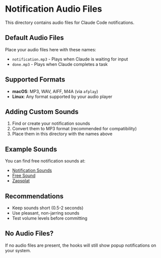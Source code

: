 # Notification Audio Files

This directory contains audio files for Claude Code notifications.

## Default Audio Files

Place your audio files here with these names:
- `notification.mp3` - Plays when Claude is waiting for input
- `done.mp3` - Plays when Claude completes a task

## Supported Formats

- **macOS**: MP3, WAV, AIFF, M4A (via `afplay`)
- **Linux**: Any format supported by your audio player

## Adding Custom Sounds

1. Find or create your notification sounds
2. Convert them to MP3 format (recommended for compatibility)
3. Place them in this directory with the names above

## Example Sounds

You can find free notification sounds at:
- [Notification Sounds](https://notificationsounds.com/)
- [Free Sound](https://freesound.org/)
- [Zapsplat](https://www.zapsplat.com/sound-effect-categories/)

## Recommendations

- Keep sounds short (0.5-2 seconds)
- Use pleasant, non-jarring sounds
- Test volume levels before committing

## No Audio Files?

If no audio files are present, the hooks will still show popup notifications on your system.
